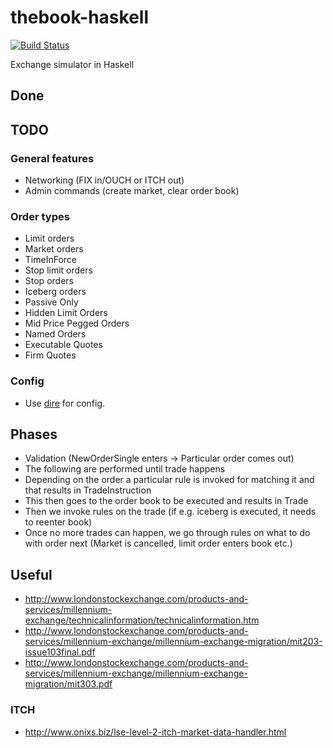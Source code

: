 thebook-haskell
===============
[![Build Status](https://travis-ci.org/jkozlowski/thebook-haskell.png?branch=master)](https://travis-ci.org/jkozlowski/thebook-haskell)

Exchange simulator in Haskell

## Done


## TODO

### General features
* Networking (FIX in/OUCH or ITCH out)
* Admin commands (create market, clear order book)

### Order types
* Limit orders
* Market orders
* TimeInForce
* Stop limit orders
* Stop orders
* Iceberg orders
* Passive Only
* Hidden Limit Orders
* Mid Price Pegged Orders
* Named Orders
* Executable Quotes
* Firm Quotes

### Config
* Use [dire](http://hackage.haskell.org/package/dyre) for config.

## Phases
* Validation (NewOrderSingle enters -> Particular order comes out)
* The following are performed until trade happens
* Depending on the order a particular rule is invoked for matching it and that results in TradeInstruction
* This then goes to the order book to be executed and results in Trade
* Then we invoke rules on the trade (if e.g. iceberg is executed, it needs to reenter book)
* Once no more trades can happen, we go through rules on what to do with order next (Market is cancelled, limit order enters book etc.)

## Useful
* http://www.londonstockexchange.com/products-and-services/millennium-exchange/technicalinformation/technicalinformation.htm
* http://www.londonstockexchange.com/products-and-services/millennium-exchange/millennium-exchange-migration/mit203-issue103final.pdf
* http://www.londonstockexchange.com/products-and-services/millennium-exchange/millennium-exchange-migration/mit303.pdf

### ITCH
* http://www.onixs.biz/lse-level-2-itch-market-data-handler.html
